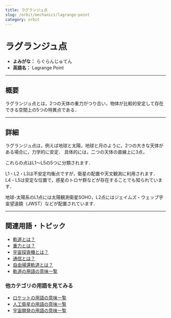 ```yaml
---
title: ラグランジュ点
slug: /orbit/mechanics/lagrange-point
category: orbit
---
```


# ラグランジュ点

- **よみがな：** らぐらんじゅてん  
- **英語名：** Lagrange Point  

---

## 概要

ラグランジュ点とは，2つの天体の重力がつり合い，物体が比較的安定して存在できる空間上の5つの特異点である．

---

## 詳細

ラグランジュ点は，例えば地球と太陽，地球と月のように，2つの大きな天体がある場合に，力学的に安定．
具体的には，二つの天体の直線上に3点，

これらの点はL1〜L5の5つに分類されます．

L1・L2・L3は不安定均衡点ですが，衛星の配置や天文観測に利用されます．L4・L5は安定な位置で，惑星のトロヤ群などが存在することでも知られています．

地球-太陽系のL1点には太陽観測衛星SOHO，L2点にはジェイムズ・ウェッブ宇宙望遠鏡（JWST）などが配置されています．

---

## 関連用語・トピック

- [軌道とは？](/docs/orbit/orbit)
- [重力とは？](/docs/glossary/gravity)
- [宇宙探査機とは？](/docs/explorer/space-probe)
- [通信とは？](/docs/communication/communication)
- [自由帰還軌道とは？](/docs/orbit/type/free-return-trajectory)
- [軌道の用語の意味一覧](/docs/category/orbit)

### 他カテゴリの用語を見てみる
- [ロケットの用語の意味一覧](/docs/category/rocket)
- [人工衛星の用語の意味一覧](/docs/category/satellite)
- [宇宙開発の用語の意味一覧](/docs/category/glossary)